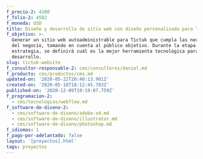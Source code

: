 ```yaml
---
f_precio-2: 4100
f_folio-2: 4582
f_moneda: USD
title: Diseño y desarrollo de sitio web con diseño personalizado para Tictuk
f_objetivo: >-
  Generar un sitio web autoadministrable para Tictuk que cumpla las necesidades
  del negocio, tomando en cuenta al público objetivo. Durante la etapa de
  estrategia, se definirá cuál es la mejor herramienta tecnológica para el
  desarrollo. 
slug: tictuk-website
f_consultor-responsable-2: cms/consultores/daniel.md
f_producto: cms/productos/cms.md
updated-on: '2020-05-22T20:40:13.901Z'
created-on: '2020-05-18T18:12:45.783Z'
published-on: '2020-12-09T19:19:07.759Z'
f_programacion-2:
  - cms/tecnologias/webflow.md
f_software-de-diseno-2:
  - cms/software-de-diseno/adobe-xd.md
  - cms/software-de-diseno/illustrator.md
  - cms/software-de-diseno/photoshop.md
f_idiomas: 1
f_pago-por-adelantado: false
layout: '[proyectos].html'
tags: proyectos
---
```



